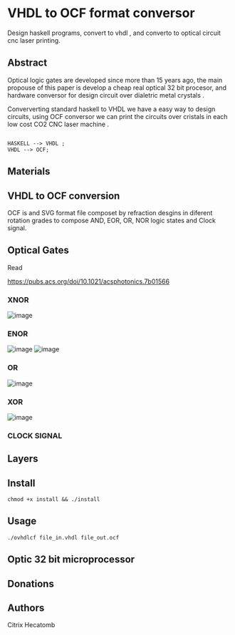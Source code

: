 # VHDL to OCF format conversor


Design haskell programs, convert to vhdl , and converto to optical circuit cnc laser printing.

## Abstract

Optical logic gates are developed since more than 15 years ago, the main propouse of this paper is develop a cheap real optical 32 bit procesor, and hardware conversor for design circuit over dialetric metal crystals .

Conververting standard haskell to VHDL we have a easy way to design circuits, using OCF conversor we can print the circuits over cristals in each low cost CO2 CNC laser machine .

```mermaid

HASKELL --> VHDL ;
VHDL --> OCF;

```

## Materials


## VHDL to OCF conversion

OCF is and SVG format file composet by refraction desgins in diferent rotation grades to compose AND, EOR, OR, NOR logic states and Clock signal. 


## Optical Gates

Read 

https://pubs.acs.org/doi/10.1021/acsphotonics.7b01566

### XNOR

![image](https://user-images.githubusercontent.com/60758685/141661608-a4d06bd3-ab93-49aa-8a7e-82ebbaab7f0d.png)


### ENOR

![image](https://user-images.githubusercontent.com/60758685/141661147-4ea5eb59-909b-4f25-b57e-d0f161fd62b5.png)
![image](https://user-images.githubusercontent.com/60758685/141661184-1ac51c90-3a9d-4296-a692-53ad09e8292c.png)


### OR

![image](https://user-images.githubusercontent.com/60758685/141661207-c0040423-1925-45fc-9ee7-1d2a02b60ca3.png)

### XOR

![image](https://user-images.githubusercontent.com/60758685/141661661-103e0a50-55cb-4191-b820-a8fb7e8992a9.png)



### CLOCK SIGNAL

## Layers


## Install

`chmod +x install && ./install`

## Usage

`./ovhdlcf file_in.vhdl file_out.ocf`

## Optic 32 bit microprocessor



## Donations


## Authors

Citrix
Hecatomb



